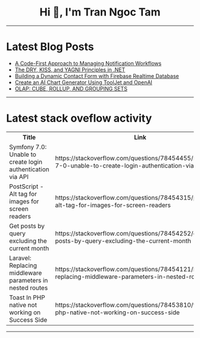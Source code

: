 <h1 align="center">Hi 👋, I'm Tran Ngoc Tam</h1>

---

# Latest Blog Posts 
<!-- BLOG-POST-LIST:START -->
- [A Code-First Approach to Managing Notification Workflows](https://dev.to/novu/a-code-first-approach-to-managing-notification-workflows-j8j)
- [The DRY, KISS, and YAGNI Principles in .NET](https://dev.to/adrianbailador/the-dry-kiss-and-yagni-principles-in-net-43dl)
- [Building a Dynamic Contact Form with Firebase Realtime Database](https://dev.to/chabbasaad/building-a-dynamic-contact-form-with-firebase-realtime-database-4alb)
- [Create an AI Chart Generator Using ToolJet and OpenAI](https://dev.to/karanrathod316/create-an-ai-chart-generator-using-tooljet-and-openai-2l9)
- [OLAP: CUBE, ROLLUP, AND GROUPING SETS](https://dev.to/marklouisalter/olap-cube-rollup-and-grouping-sets-50ek)
<!-- BLOG-POST-LIST:END -->

---

# Latest stack oveflow activity
<table>
  <tr><th>Title</th><th>Link</th></tr>
  <!-- STACKOVERFLOW:START --><tr><td>Symfony 7.0: Unable to create login authentication via API</td><td>https://stackoverflow.com/questions/78454455/symfony-7-0-unable-to-create-login-authentication-via-api</td></tr><tr><td>PostScript - Alt tag for images for screen readers</td><td>https://stackoverflow.com/questions/78454315/postscript-alt-tag-for-images-for-screen-readers</td></tr><tr><td>Get posts by query excluding the current month</td><td>https://stackoverflow.com/questions/78454252/get-posts-by-query-excluding-the-current-month</td></tr><tr><td>Laravel: Replacing middleware parameters in nested routes</td><td>https://stackoverflow.com/questions/78454121/laravel-replacing-middleware-parameters-in-nested-routes</td></tr><tr><td>Toast In PHP native not working on Success Side</td><td>https://stackoverflow.com/questions/78453810/toast-in-php-native-not-working-on-success-side</td></tr><!-- STACKOVERFLOW:END -->
</table>

---



